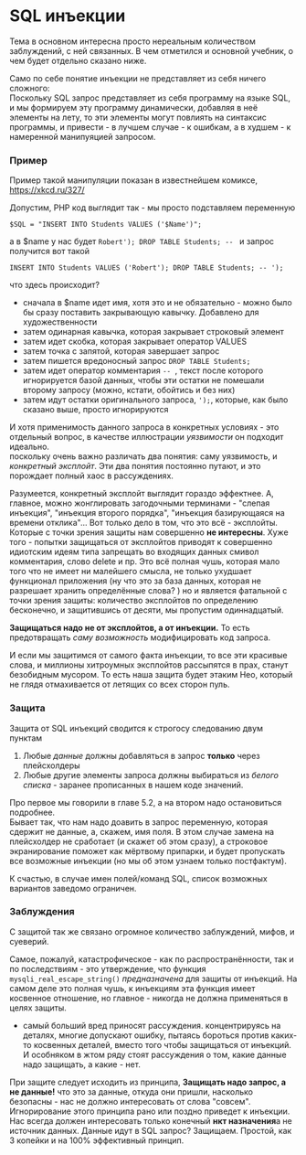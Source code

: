 # SQL инъекции

Тема в основном интересна просто нереальным количеством заблуждений, с ней связанных. В чем отметился и основной учебник, о чем будет отдельно сказано ниже.

Само по себе понятие инъекции не представляет из себя ничего сложного:   
Поскольку SQL запрос представляет из себя программу на языке SQL, и мы формируем эту программу динамически, добавляя в неё элементы на лету, то эти элементы могут повлиять на синтаксис программы, и привести - в лучшем случае - к ошибкам, а в худшем - к намеренной манипуяцией запросом. 

### Пример

Пример такой манипуляции показан в известнейшем комиксе, https://xkcd.ru/327/

Допустим, РНР код выглядит так - мы просто подставляем переменную 

    $SQL = "INSERT INTO Students VALUES ('$Name')";
    
а в $name у нас будет `Robert'); DROP TABLE Students; -- ` и запрос получится вот такой

    INSERT INTO Students VALUES ('Robert'); DROP TABLE Students; -- ');
    
что здесь происходит?

- сначала в $name идет имя, хотя это и не обязательно - можно было бы сразу поставить закрывающую кавычку. Добавлено для художественности
- затем одинарная кавычка, которая закрывает строковый элемент
- затем идет скобка, которая закрывает оператор VALUES
- затем точка с запятой, которая завершает запрос
- затем пишется вредоносный запрос `DROP TABLE Students;`
- затем идет оператор комментария `-- `, текст после которого игнорируется базой данных, чтобы эти остатки не помешали второму запросу (можно, кстати, обойтись и без них)
- затем идут остатки оригинального запроса, `');`, которые, как было сказано выше, просто игнорируются

И хотя применимость данного запроса в конкретных условиях - это отдельный вопрос, в качестве иллюстрации *уязвимости* он подходит идеально.   
поскольку очень важно различать два понятия: саму уязвимость, и *конкретный эксплойт*. Эти два понятия постоянно путают, и это порождает полный хаос в рассуждениях.

Разумеется, конкретный эксплойт выглядит гораздо эффектнее. А, главное, можно жонглировать загодочными терминами - "слепая инъекция", "инъекция второго порядка", "инъекция базирующаяся на времени отклика"... Вот только дело в том, что это всё - эксплойты. Которые с точки зрения защиты нам совершенно **не интересны**. Хуже того - попытки защищаться от эксплойтов приводят к совершенно идиотским идеям типа запрещать во входящих данных смивол комментария, слово delete и пр. Это всё полная чушь, которая мало того что не имеет ни малейшего смысла, не только ухудшает функционал приложения (ну что это за база данных, которая не разрешает хранить определённые слова? ) но и является фатальной с точки зрения защиты: количество эксплойтов по определению бесконечно, и защитившись от десяти, мы пропустим одиннадцатый. 

**Защищаться надо не от эксплойтов, а от инъекции.** То есть предотвращать *саму возможность* модифицировать код запроса.  

И если мы защитимся от самого факта инъекции, то все эти красивые слова, и миллионы хитроумных эксплойтов рассыпятся в прах, станут безобидным мусором. То есть наша защита будет этаким Нео, который не глядя отмахивается от летящих со всех сторон пуль.

### Защита

Защита от SQL инъекций сводится к строгосу следованию двум пунктам

1. Любые *данные* должны добавляться в запрос **только** через плейсхолдеры
2. Любые другие элементы запроса должны выбираться из *белого списка* - заранее прописанных в нашем коде значений.

Про первое мы говорили в главе 5.2, а на втором надо остановиться подробнее.    
Бывает так, что нам надо доавить в запрос переменную, которая сдержит не данные, а, скажем, имя поля. В этом случае замена на плейсхолдер не сработает (и скажет об этом сразу), а строковое экранирование поможет как мёртвому припарки, и будет пропускать все возможные инъекции (но мы об этом узнаем только постфактум). 

К счастью, в случае имен полей/команд SQL, список возможных вариантов заведомо ограничен. 

### Заблуждения

С защитой так же связано огромное количество заблуждений, мифов, и суеверий.

Самое, пожалуй, катастрофическое - как по распространённости, так и по последствиям - это утверждение, что функция `mysqli_real_escape_string()` *предназначена* для защиты от инъекций. На самом деле это полная чушь, к инъекциям эта функция имеет косвенное отношение, но главное - никогда не должна применяться в целях защиты.

- самый больший вред приносят рассуждения. концентрируясь на деталях, многие допускают ошибку, пытаясь бороться против каких-то косвенных деталей, вместо того чтобы защищаться от инъекций. И особняком в жтом ряду стоят рассуждения о том, какие данные надо защищать, а какие - нет. 

При защите следует исходить из принципа, **Защищать надо запрос, а не данные!** что это за данные, откуда они пришли, насколько безопасны - нас не должно интересовать от слова "совсем". Игнорирование этого принципа рано или поздно приведет к инъекции. Нас всегда должен интересовать только конечный **нкт назначения**а не источник данных. Данные идут в SQL запрос? Защищаем. Простой, как 3 копейки и на 100% эффективный принцип. 



